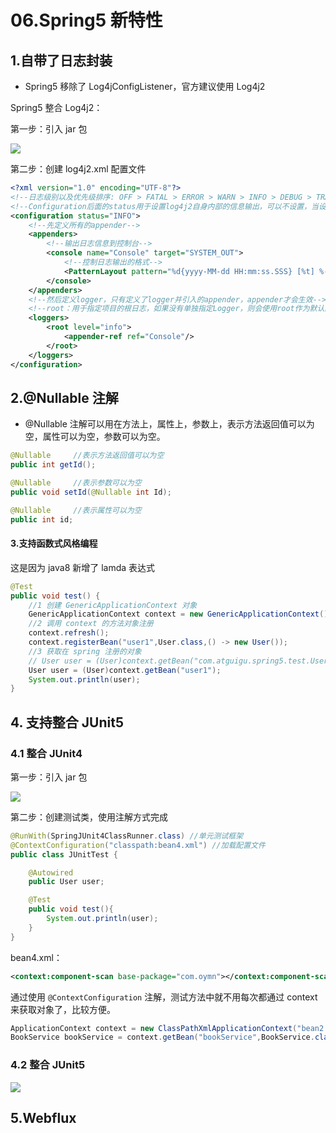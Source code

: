 # 06.Spring5 新特性

## 1.自带了日志封装

- Spring5 移除了 Log4jConfigListener，官方建议使用 Log4j2

Spring5 整合 Log4j2：

第一步：引入 jar 包

![](https://fang-kang.gitee.io/blog-img/Spring/20210807143733.png#id=Vo3D3&originHeight=180&originWidth=412&originalType=binary&ratio=1&status=done&style=none)

第二步：创建 log4j2.xml 配置文件

```xml
<?xml version="1.0" encoding="UTF-8"?>
<!--日志级别以及优先级排序: OFF > FATAL > ERROR > WARN > INFO > DEBUG > TRACE > ALL -->
<!--Configuration后面的status用于设置log4j2自身内部的信息输出，可以不设置，当设置成trace时，可以看到log4j2内部各种详细输出-->
<configuration status="INFO">
    <!--先定义所有的appender-->
    <appenders>
        <!--输出日志信息到控制台-->
        <console name="Console" target="SYSTEM_OUT">
            <!--控制日志输出的格式-->
            <PatternLayout pattern="%d{yyyy-MM-dd HH:mm:ss.SSS} [%t] %-5level %logger{36} - %msg%n"/>
        </console>
    </appenders>
    <!--然后定义logger，只有定义了logger并引入的appender，appender才会生效-->
    <!--root：用于指定项目的根日志，如果没有单独指定Logger，则会使用root作为默认的日志输出-->
    <loggers>
        <root level="info">
            <appender-ref ref="Console"/>
        </root>
    </loggers>
</configuration>
```

## 2.@Nullable 注解

- @Nullable 注解可以用在方法上，属性上，参数上，表示方法返回值可以为空，属性可以为空，参数可以为空。

```java
@Nullable     //表示方法返回值可以为空
public int getId();

@Nullable     //表示参数可以为空
public void setId(@Nullable int Id);

@Nullable     //表示属性可以为空
public int id;
```

#### 3.支持函数式风格编程

这是因为 java8 新增了 lamda 表达式

```java
@Test
public void test() {
    //1 创建 GenericApplicationContext 对象
    GenericApplicationContext context = new GenericApplicationContext();
    //2 调用 context 的方法对象注册
    context.refresh();
    context.registerBean("user1",User.class,() -> new User());
    //3 获取在 spring 注册的对象
    // User user = (User)context.getBean("com.atguigu.spring5.test.User");
    User user = (User)context.getBean("user1");
    System.out.println(user);
}
```

## 4. 支持整合 JUnit5

### 4.1 整合 JUnit4

第一步：引入 jar 包

![](https://fang-kang.gitee.io/blog-img/Spring/20210807181007.png#id=zLvwD&originHeight=56&originWidth=417&originalType=binary&ratio=1&status=done&style=none)

第二步：创建测试类，使用注解方式完成

```java
@RunWith(SpringJUnit4ClassRunner.class) //单元测试框架
@ContextConfiguration("classpath:bean4.xml") //加载配置文件
public class JUnitTest {

    @Autowired
    public User user;

    @Test
    public void test(){
        System.out.println(user);
    }
}
```

bean4.xml：

```xml
<context:component-scan base-package="com.oymn"></context:component-scan>
```

通过使用 `@ContextConfiguration` 注解，测试方法中就不用每次都通过 context 来获取对象了，比较方便。

```java
ApplicationContext context = new ClassPathXmlApplicationContext("bean2.xml");
BookService bookService = context.getBean("bookService",BookService.class);
```

### 4.2 整合 JUnit5

![](https://fang-kang.gitee.io/blog-img/Spring/20210807212941.png#id=vsECw&originHeight=1338&originWidth=961&originalType=binary&ratio=1&status=done&style=none)

## 5.Webflux
